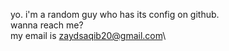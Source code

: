 yo. i'm a random guy who has its config on github.\
wanna reach me?\
my email is zaydsaqib20@gmail.com\


<!---
linux-rooster/linux-rooster is a ✨ special ✨ repository because its `README.md` (this file) appears on your GitHub profile.
You can click the Preview link to take a look at your changes.
--->
